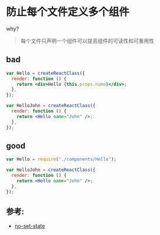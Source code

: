 # 防止每个文件定义多个组件

why?

> 每个文件只声明一个组件可以提高组件的可读性和可重用性

## bad

```jsx
var Hello = createReactClass({
  render: function () {
    return <div>Hello {this.props.name}</div>;
  },
});

var HelloJohn = createReactClass({
  render: function () {
    return <Hello name="John" />;
  },
});
```

## good

```jsx
var Hello = require("./components/Hello");

var HelloJohn = createReactClass({
  render: function () {
    return <Hello name="John" />;
  },
});
```

## 参考:

- [no-set-state](https://github.com/jsx-eslint/eslint-plugin-react/blob/c42b624d0fb9ad647583a775ab9751091eec066f/docs/rules/no-set-state)
